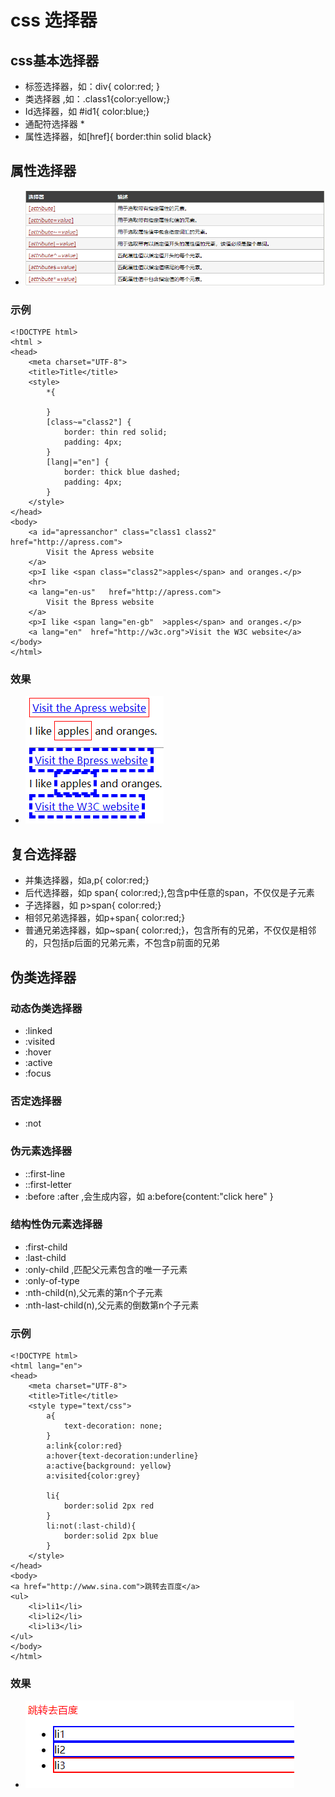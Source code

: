 # css 选择器

## css基本选择器

* 标签选择器，如：div{ color:red; }
* 类选择器 ,如：.class1{color:yellow;}
* Id选择器，如 #id1{ color:blue;}
* 通配符选择器 *
* 属性选择器，如[href]{ border:thin solid black}

## 属性选择器

* ![属性选择器](./attrselector.png)

### 示例
```
<!DOCTYPE html>
<html >
<head>
    <meta charset="UTF-8">
    <title>Title</title>
    <style>
        *{

        }
        [class~="class2"] {
            border: thin red solid;
            padding: 4px;
        }
        [lang|="en"] {
            border: thick blue dashed;
            padding: 4px;
        }
    </style>
</head>
<body>
    <a id="apressanchor" class="class1 class2" href="http://apress.com">
        Visit the Apress website
    </a>
    <p>I like <span class="class2">apples</span> and oranges.</p>
    <hr>
    <a lang="en-us"   href="http://apress.com">
        Visit the Bpress website
    </a>
    <p>I like <span lang="en-gb"  >apples</span> and oranges.</p>
    <a lang="en"  href="http://w3c.org">Visit the W3C website</a>
</body>
</html>
```
### 效果
* ![属性选择器效果](./res1.png)


## 复合选择器
* 并集选择器，如a,p{ color:red;}
* 后代选择器，如p span{ color:red;},包含p中任意的span，不仅仅是子元素
* 子选择器，如 p>span{ color:red;}
* 相邻兄弟选择器，如p+span{ color:red;}
* 普通兄弟选择器，如p~span{ color:red;}，包含所有的兄弟，不仅仅是相邻的，只包括p后面的兄弟元素，不包含p前面的兄弟

## 伪类选择器
### 动态伪类选择器
* :linked
* :visited
* :hover
* :active
* :focus

### 否定选择器
* :not

### 伪元素选择器
* ::first-line
* ::first-letter
* :before :after ,会生成内容，如 a:before{content:"click here" }

### 结构性伪元素选择器
* :first-child
* :last-child
* :only-child ,匹配父元素包含的唯一子元素
* :only-of-type
* :nth-child(n),父元素的第n个子元素
* :nth-last-child(n),父元素的倒数第n个子元素

### 示例
```
<!DOCTYPE html>
<html lang="en">
<head>
    <meta charset="UTF-8">
    <title>Title</title>
    <style type="text/css">
        a{
            text-decoration: none;
        }
        a:link{color:red}
        a:hover{text-decoration:underline}
        a:active{background: yellow}
        a:visited{color:grey}

        li{
            border:solid 2px red
        }
        li:not(:last-child){
            border:solid 2px blue
        }
    </style>
</head>
<body>
<a href="http://www.sina.com">跳转去百度</a>
<ul>
    <li>li1</li>
    <li>li2</li>
    <li>li3</li>
</ul>
</body>
</html>
```

### 效果
* ![伪类选择器效果](./res2.png)



